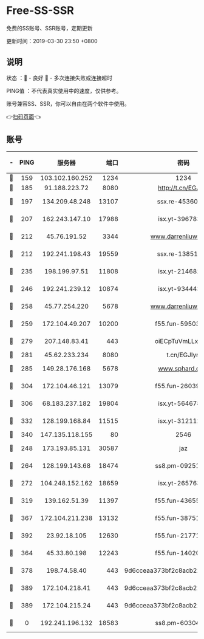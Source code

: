 # Free-SS-SSR

免费的SS账号、SSR账号，定期更新

更新时间：2019-03-30 23:50 +0800

## 说明

状态     ：🙂 - 良好 🙁 - 多次连接失败或连接超时

PING值   ：不代表真实使用中的速度，仅供参考。

账号兼容SS、SSR，你可以自由在两个软件中使用。

👉[扫码页面](https://liesauer.github.io/Free-SS-SSR/)👈

## 账号

|-|PING|服务器|端口|密码|加密方式|区域|
|:----:|:----:|:-----:|-----:|:----:|:----:|:----:|
|🙂|159|103.102.160.252|1234|1234|rc4-md5|JP|
|🙂|185|91.188.223.72|8080|http://t.cn/EGJIyrl|rc4-md5|RU|
|🙂|197|134.209.48.248|13107|ssx.re-45360921|aes-256-cfb|US|
|🙂|207|162.243.147.10|17988|isx.yt-39678389|aes-256-cfb|US|
|🙂|212|45.76.191.52|3344|www.darrenliuwei.com|aes-256-cfb|JP|
|🙂|212|192.241.198.43|19559|ssx.re-13851105|aes-256-cfb|US|
|🙂|235|198.199.97.51|11808|isx.yt-21468252|aes-256-cfb|US|
|🙂|246|192.241.239.12|10874|isx.yt-93444361|aes-256-cfb|US|
|🙂|258|45.77.254.220|5678|www.darrenliuwei.com|aes-256-cfb|SG|
|🙂|259|172.104.49.207|10200|f55.fun-59503435|aes-256-cfb|SG|
|🙂|279|207.148.83.41|443|oiECpTuVmLLxk4Ts|aes-256-cfb|AU|
|🙂|281|45.62.233.234|8080|t.cn/EGJIyrl|rc4-md5|CA|
|🙂|285|149.28.176.168|5678|www.sphard.com|aes-256-cfb|AU|
|🙂|304|172.104.46.121|13079|f55.fun-26039696|aes-256-cfb|SG|
|🙂|306|68.183.237.182|19804|isx.yt-56467810|aes-256-cfb|SG|
|🙂|332|128.199.168.84|11515|isx.yt-31211205|aes-256-cfb|SG|
|🙂|340|147.135.118.155|80|2546|chacha20|US|
|🙂|248|173.193.85.131|30587|jaz|aes-256-cfb|US|
|🙂|264|128.199.143.68|18474|ss8.pm-09251863|aes-256-cfb|SG|
|🙂|272|104.248.152.162|18659|isx.yt-26576357|aes-256-cfb|SG|
|🙂|319|139.162.51.39|11397|f55.fun-43655311|aes-256-cfb|SG|
|🙂|367|172.104.211.238|13132|f55.fun-38751809|aes-256-cfb|US|
|🙂|392|23.92.18.105|12630|f55.fun-21771517|aes-256-cfb|US|
|🙁|364|45.33.80.198|12243|f55.fun-14020939|aes-256-cfb|US|
|🙁|378|198.74.58.40|443|9d6cceaa373bf2c8acb22e60b6a58be6|aes-256-cfb|US|
|🙁|389|172.104.218.41|443|9d6cceaa373bf2c8acb22e60b6a58be6|aes-256-cfb|US|
|🙁|389|172.104.215.24|443|9d6cceaa373bf2c8acb22e60b6a58be6|aes-256-cfb|US|
|🙁|0|192.241.196.132|18583|ss8.pm-60304703|aes-256-cfb|US|
